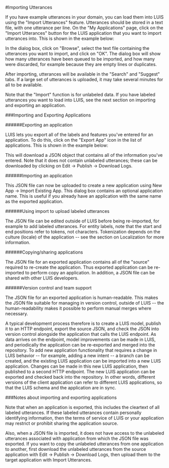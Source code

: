 <!-- 
NavPath: LUIS API
LinkLabel: Importing and Exporting 
Url: LUIS-api/documentation/ImportingAndExporting
Weight: 76 
-->


#Importing Utterances

If you have example utterances in your domain, you can load them into LUIS using the "Import Utterances" feature. Utterances should be stored in a text file, with one utterance per line. On the "My Applications" page, click on the "Import Utterances" button for the LUIS application that you want to import utterances into. This is shown in the example below: 



In the dialog box, click on "Browse", select the text file containing the utterances you want to import, and click on "OK". The dialog box will show how many utterances have been queued to be imported, and how many were discarded, for example because they are empty lines or duplicates. 

After importing, utterances will be available in the "Search" and "Suggest" tabs. If a large set of utterances is uploaded, it may take several minutes for all to be available. 

Note that the "Import" function is for unlabeled data. If you have labeled utterances you want to load into LUIS, see the next section on importing and exporting an application.


###Importing and Exporting Applications

######Exporting an application

LUIS lets you export all of the labels and features you've entered for an application. To do this, click on the "Export App" icon in the list of applications. This is shown in the example below: 



This will download a JSON object that contains all of the information you've entered. Note that it does not contain unlabeled utterances; these can be downloaded by clicking on Edit -> Publish -> Download Logs. 

######Importing an application

This JSON file can now be uploaded to create a new application using New App -> Import Existing App. This dialog box contains an optional application name. This is useful if you already have an application with the same name as the exported application. 

######Using import to upload labeled utterances

The JSON file can be edited outside of LUIS before being re-imported, for example to add labeled utterances. For entity labels, note that the start and end positions refer to tokens, not characters. Tokenization depends on the culture (locale) of the application -- see the section on Localization for more information. 

######Copying/sharing applications

The JSON file for an exported application contains all of the "source" required to re-create the application. Thus exported application can be re-imported to perform copy an application. In addition, a JSON file can be shared with other LUIS developers. 

######Version control and team support

The JSON file for an exported application is human-readable. This makes the JSON file suitable for managing in version control, outside of LUIS -- the human-readability makes it possible to perform manual merges where necessary. 

A typical development process therefore is to create a LUIS model, publish it to an HTTP endpoint, export the source JSON, and check the JSON into version control alongside the application that calls the LUIS endpoint. As data arrives on the endpoint, model improvements can be made in LUIS, and periodically the application can be re-exported and merged into the repository. To add new application functionality that requires a change in LUIS behavior -- for example, adding a new intent -- a branch can be created, and the existing LUIS application can be imported into a new LUIS application. Changes can be made in this new LUIS application, then published to a second HTTP endpoint. The new LUIS application can be exported and checked back into the repository. In other words, different versions of the client application can refer to different LUIS applications, so that the LUIS schema and the application are in sync. 



###Notes about importing and exporting applications

Note that when an application is exported, this includes the cleartext of all labeled utterances. If these labeled utterances contain personally identifying information, then the terms of service of LUIS or your application may restrict or prohibit sharing the application source. 

Also, when a JSON file is imported, it does not have access to the unlabeled utterances associated with application from which the JSON file was exported. If you want to copy the unlabeled utterances from one application to another, first download the unlabeled utterances from the source application with Edit -> Publish -> Download Logs, then upload them to the target application with Import Utterances. 
